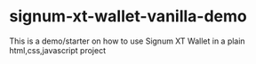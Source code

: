 # signum-xt-wallet-vanilla-demo
This is a demo/starter on how to use Signum XT Wallet in a plain html,css,javascript project
